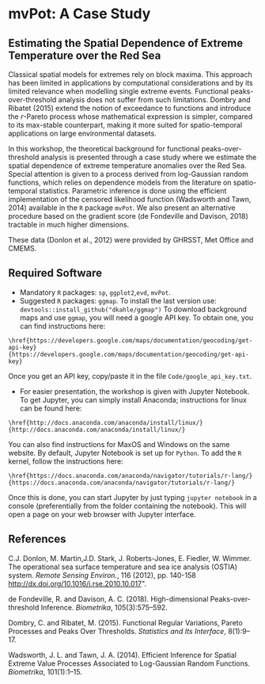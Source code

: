 # mvPot: A Case Study

## Estimating the Spatial Dependence of Extreme Temperature over the Red Sea

Classical spatial models for extremes rely on block maxima.
This approach has been limited in applications by computational considerations and by its limited relevance when modelling single extreme events.
Functional peaks-over-threshold analysis does not suffer from such limitations.
Dombry and Ribatet (2015) extend the notion of exceedance to functions and introduce the *r*-Pareto process whose mathematical expression is simpler, compared to its max-stable counterpart, making it more suited for spatio-temporal applications on large environmental datasets.

In this workshop, the theoretical background for functional peaks-over-threshold analysis is presented through a case study where we estimate the spatial dependence of extreme temperature anomalies over the Red Sea.
Special attention is given to a process derived from log-Gaussian random functions, which relies on dependence models from the literature on spatio-temporal statistics.
Parametric inference is done using the efficient implementation of the censored likelihood function (Wadsworth and Tawn, 2014)  available in the `R` package `mvPot`.
We also present an alternative procedure based on the gradient score (de Fondeville and Davison, 2018) tractable in much higher dimensions.

These data (Donlon et al., 2012) were provided by GHRSST, Met Office and CMEMS.

## Required Software

* Mandatory `R` packages: `sp`, `ggplot2`,`evd`, `mvPot`.
* Suggested `R` packages: `ggmap`. To install the last version use:
```devtools::install_github("dkahle/ggmap")```
To download background maps and use  `ggmap`, you will need a google API key. To obtain one, you can find instructions here:
```
\href{https://developers.google.com/maps/documentation/geocoding/get-api-key}{https://developers.google.com/maps/documentation/geocoding/get-api-key} 
```
Once you get an API key, copy/paste it in the file `Code/google_api_key.txt`.
* For easier presentation, the workshop is given with Jupyter Notebook. To get Jupyter, you can simply install Anaconda; instructions for linux can be found here:
```
\href{http://docs.anaconda.com/anaconda/install/linux/}{http://docs.anaconda.com/anaconda/install/linux/} 
```
You can also find instructions for MaxOS and Windows on the same website. By default, Jupyter Notebook is set up for `Python`. To add the `R` kernel, follow the instructions here:
```
\href{https://docs.anaconda.com/anaconda/navigator/tutorials/r-lang/}{https://docs.anaconda.com/anaconda/navigator/tutorials/r-lang/} 
```
Once this is done, you can start Jupyter by just typing `jupyter notebook` in a console (preferentially from the folder containing the notebook). This will open a page on your web browser with Jupyter interface.

## References

C.J. Donlon, M. Martin,J.D. Stark, J. Roberts-Jones, E. Fiedler, W. Wimmer. The operational sea surface temperature and sea ice analysis (OSTIA) system. *Remote Sensing Environ.*, 116 (2012), pp. 140-158 http://dx.doi.org/10.1016/j.rse.2010.10.017".

de Fondeville, R. and Davison, A. C. (2018). High-dimensional Peaks-over- threshold Inference. *Biometrika*, 105(3):575–592.

Dombry, C. and Ribatet, M. (2015). Functional Regular Variations, Pareto Processes and Peaks Over Thresholds. *Statistics and Its Interface*, 8(1):9–17.

Wadsworth, J. L. and Tawn, J. A. (2014). Efficient Inference for Spatial Extreme Value Processes Associated to Log-Gaussian Random Functions. *Biometrika*, 101(1):1–15.
